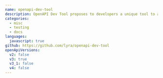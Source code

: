 ```yaml
---
name: openapi-dev-tool
description: OpenAPI Dev Tool proposes to developers a unique tool to address development and industrialization needs!
categories:
  - misc
  - testing
  - docs
languages:
  javascript: true
github: https://github.com/lyra/openapi-dev-tool
openApiVersions:
  v2: false
  v3: true
  v3_1: false
  v4: false
---
```

